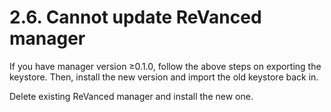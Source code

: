 # 2.6. Cannot update ReVanced manager

If you have manager version ≥0.1.0, follow the above steps on exporting the keystore. Then, install the new version and import the old keystore back in.

Delete existing ReVanced manager and install the new one.

